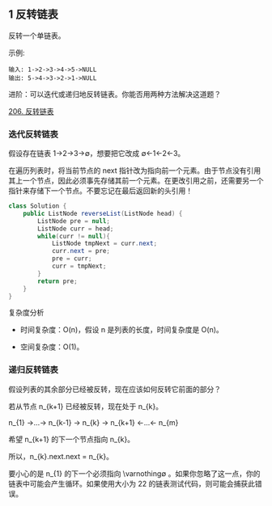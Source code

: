 ## 1 反转链表


反转一个单链表。

示例:

```
输入: 1->2->3->4->5->NULL
输出: 5->4->3->2->1->NULL
```

进阶：可以迭代或递归地反转链表。你能否用两种方法解决这道题？

[206. 反转链表](https://leetcode-cn.com/problems/reverse-linked-list/)

### 迭代反转链表

假设存在链表 1→2→3→∅，想要把它改成 ∅←1←2←3。

在遍历列表时，将当前节点的 next 指针改为指向前一个元素。由于节点没有引用其上一个节点，因此必须事先存储其前一个元素。在更改引用之前，还需要另一个指针来存储下一个节点。不要忘记在最后返回新的头引用！


```java
class Solution {
    public ListNode reverseList(ListNode head) {
        ListNode pre = null;
        ListNode curr = head;
        while(curr != null){
            ListNode tmpNext = curr.next;
            curr.next = pre;
            pre = curr;
            curr = tmpNext;
        }
        return pre;
    }
}
```


复杂度分析

* 时间复杂度：O(n)，假设 n 是列表的长度，时间复杂度是 O(n)。

* 空间复杂度：O(1)。

### 递归反转链表

假设列表的其余部分已经被反转，现在应该如何反转它前面的部分？


若从节点 n\_{k+1} 已经被反转，现在处于 n\_{k}。
	
n\_{1} ->...-> n\_{k-1} -> n\_{k} -> n\_{k+1} <-...<- n\_{m} 

希望 n\_{k+1} 的下一个节点指向 n\_{k}。

所以，n\_{k}.next.next = n\_{k}。

要小心的是 n_{1} 的下一个必须指向 \varnothing∅ 。如果你忽略了这一点，你的链表中可能会产生循环。如果使用大小为 22 的链表测试代码，则可能会捕获此错误。




